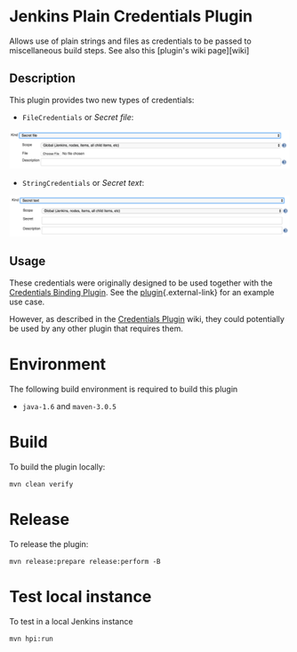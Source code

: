 # Jenkins Plain Credentials Plugin

 Allows use of plain strings and files as credentials to be passed to miscellaneous build steps. See also this [plugin's wiki page][wiki]

## Description

This plugin provides two new types of credentials:

-   `FileCredentials` or *Secret file*:

<p align="center">
  <img src="docs/images/secretFile.png" alt="SecretFile screenshot 1" width="738">
</p>

-   `StringCredentials` or *Secret text*:

<p align="center">
  <img src="docs/images/secretText.png" alt="SecretText screenshot 1" width="738">
</p>

## Usage

These credentials were originally designed to be used together with the
[Credentials Binding
Plugin](https://plugins.jenkins.io/credentials-binding).
See the
[plugin](https://plugins.jenkins.io/credentials-binding){.external-link}
for an example use case.

However, as described in the [Credentials
Plugin](https://plugins.jenkins.io/credentials)
wiki, they could potentially be used by any other plugin that requires
them.

# Environment

The following build environment is required to build this plugin

* `java-1.6` and `maven-3.0.5`

# Build

To build the plugin locally:

    mvn clean verify

# Release

To release the plugin:

    mvn release:prepare release:perform -B

# Test local instance

To test in a local Jenkins instance

    mvn hpi:run

